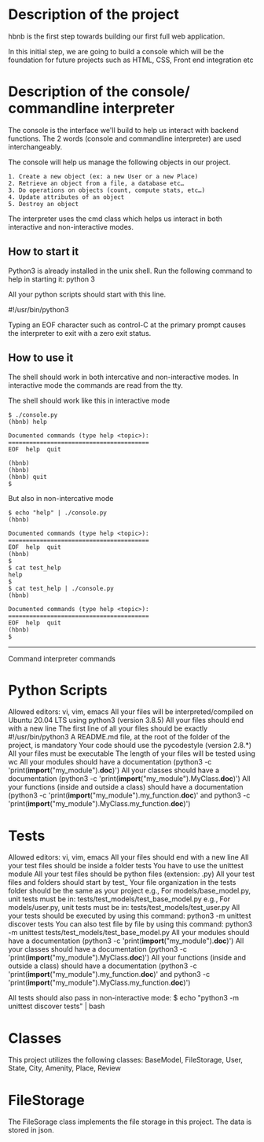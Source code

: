 Description of the project
=================================================================================
hbnb is the first step towards building our first full web application.

In this initial step, we are going to build a console which will be the foundation
for future projects such as HTML, CSS, Front end integration etc

Description of the console/ commandline interpreter
==================================================================================

The console is the interface we'll build to help us interact with
backend functions. The 2 words (console and commandline interpreter) are used
interchangeably.

The console will help us manage the following objects in our project.

	1. Create a new object (ex: a new User or a new Place)
	2. Retrieve an object from a file, a database etc…
	3. Do operations on objects (count, compute stats, etc…)
	4. Update attributes of an object
	5. Destroy an object


The interpreter uses the cmd class which helps us interact in
both interactive and non-interactive modes.

How to start it
-----------------------------------------------------------------------------------
Python3 is already installed in the unix shell. Run the following command to help
in starting it: python 3

All your python scripts should start with this line.

#!/usr/bin/python3

Typing an EOF character such as control-C at the primary prompt causes the interpreter
to exit with a zero exit status.

How to use it
----------------------------------------------------------------------------------------
The shell should work in both intercative and non-interactive modes.
In interactive mode the commands are read from the tty.

The shell should work like this in interactive mode

	$ ./console.py
	(hbnb) help
	
	Documented commands (type help <topic>):
	========================================
	EOF  help  quit

	(hbnb) 
	(hbnb) 
	(hbnb) quit
	$

But also in non-intercative mode

	$ echo "help" | ./console.py
	(hbnb)

	Documented commands (type help <topic>):
	========================================
	EOF  help  quit
	(hbnb) 
	$
	$ cat test_help
	help
	$
	$ cat test_help | ./console.py
	(hbnb)
	
	Documented commands (type help <topic>):
	========================================
	EOF  help  quit
	(hbnb) 
	$

-------------------------------------------------------------------------------------------
Command interpreter commands

Python Scripts
=========================================================================================================

Allowed editors: vi, vim, emacs
All your files will be interpreted/compiled on Ubuntu 20.04 LTS using python3 (version 3.8.5)
All your files should end with a new line
The first line of all your files should be exactly #!/usr/bin/python3
A README.md file, at the root of the folder of the project, is mandatory
Your code should use the pycodestyle (version 2.8.*)
All your files must be executable
The length of your files will be tested using wc
All your modules should have a documentation (python3 -c 'print(__import__("my_module").__doc__)')
All your classes should have a documentation (python3 -c 'print(__import__("my_module").MyClass.__doc__)')
All your functions (inside and outside a class) 
should have a documentation (python3 -c 'print(__import__("my_module").my_function.__doc__)'
and python3 -c 'print(__import__("my_module").MyClass.my_function.__doc__)')

Tests
=========================================================================================================

Allowed editors: vi, vim, emacs
All your files should end with a new line
All your test files should be inside a folder tests
You have to use the unittest module
All your test files should be python files (extension: .py)
All your test files and folders should start by test_
Your file organization in the tests folder should be the same as your project
e.g., For models/base_model.py, unit tests must be in: tests/test_models/test_base_model.py
e.g., For models/user.py, unit tests must be in: tests/test_models/test_user.py
All your tests should be executed by using this command: python3 -m unittest discover tests
You can also test file by file by using this command: python3 -m unittest tests/test_models/test_base_model.py
All your modules should have a documentation (python3 -c 'print(__import__("my_module").__doc__)')
All your classes should have a documentation (python3 -c 'print(__import__("my_module").MyClass.__doc__)')
All your functions (inside and outside a class) should have a documentation 
(python3 -c 'print(__import__("my_module").my_function.__doc__)' and
python3 -c 'print(__import__("my_module").MyClass.my_function.__doc__)')

All tests should also pass in non-interactive mode: $ echo "python3 -m unittest discover tests" | bash

Classes
=======================================================================================================

This project utilizes the following classes: BaseModel, FileStorage, User, State, City, Amenity,
Place, Review

FileStorage
========================================================================================================

The FileSorage class implements the file storage in this project. The data is stored in json.






















